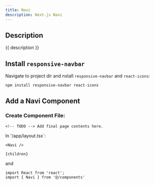 ```yaml
---
title: Navi
description: Next.js Navi
---
```


## Description

{{ description }}

## Install `responsive-navbar`

Navigate to project dir and nstall `responsive-navbar` and `react-icons`:

```bash
npm install responsive-navbar react-icons
```


## Add a Navi Component

### Create Component File:

```tsx title="/components/Navi.tsx"
<!-- TODO --> Add final page contents here.
```

In '/app/layout.tsx`:

```tsx title: Insert:"
<Navi />
```

```tsx title: before:"
{children}
```

and

```tsx title="Append to Imports:"
import React from 'react';
import { Navi } from '@/components'
```

